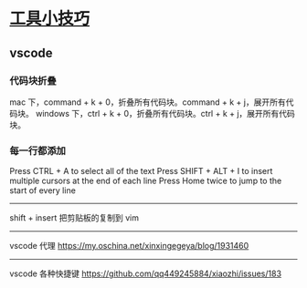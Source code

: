 # [工具小技巧](https://github.com/yihong0618/gitblog/issues/36)

## vscode
### 代码块折叠
mac 下，command + k + 0，折叠所有代码块。command + k + j，展开所有代码块。
windows 下，ctrl + k + 0，折叠所有代码块。ctrl + k + j，展开所有代码块。
### 每一行都添加
Press CTRL + A to select all of the text
Press SHIFT + ALT + I to insert multiple cursors at the end of each line
Press Home twice to jump to the start of every line




---

shift + insert 把剪贴板的复制到 vim

---

vscode 代理
https://my.oschina.net/xinxingegeya/blog/1931460

---

vscode 各种快捷键
https://github.com/qq449245884/xiaozhi/issues/183